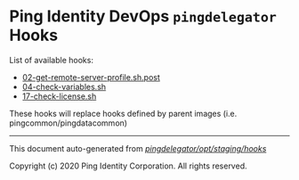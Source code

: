 
# Ping Identity DevOps `pingdelegator` Hooks
List of available hooks:
* [02-get-remote-server-profile.sh.post](02-get-remote-server-profile.sh.post.md)
* [04-check-variables.sh](04-check-variables.sh.md)
* [17-check-license.sh](17-check-license.sh.md)

These hooks will replace hooks defined by parent images (i.e. pingcommon/pingdatacommon)

---
This document auto-generated from _[pingdelegator/opt/staging/hooks](https://github.com/pingidentity/pingidentity-docker-builds/blob/master/pingdelegator/opt/staging/hooks)_

Copyright (c) 2020 Ping Identity Corporation. All rights reserved.
